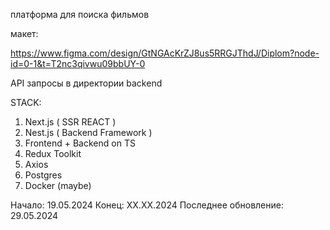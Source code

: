 платформа для поиска фильмов

макет:

https://www.figma.com/design/GtNGAcKrZJ8us5RRGJThdJ/Diplom?node-id=0-1&t=T2nc3qivwu09bbUY-0

API запросы в директории backend

STACK:

1. Next.js ( SSR REACT )
2. Nest.js ( Backend Framework )
3. Frontend + Backend on TS
4. Redux Toolkit
5. Axios
6. Postgres
7. Docker (maybe)

Начало: 19.05.2024
Конец: XX.XX.2024
Последнее обновление: 29.05.2024
